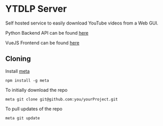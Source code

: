 # YTDLP Server
Self hosted service to easily download YouTube videos from a Web GUI.

Python Backend API can be found [here](https://github.com/CGBassPlayer/ytdlp-server-backend)

VueJS Frontend can be found [here](https://github.com/CGBassPlayer/ytdlp-server-frontend)

## Cloning
Install [meta](https://github.com/mateodelnorte/meta)
```
npm install -g meta
```

To initially download the repo
```
meta git clone git@github.com:you/yourProject.git
```
To pull updates of the repo
```
meta git update
```
